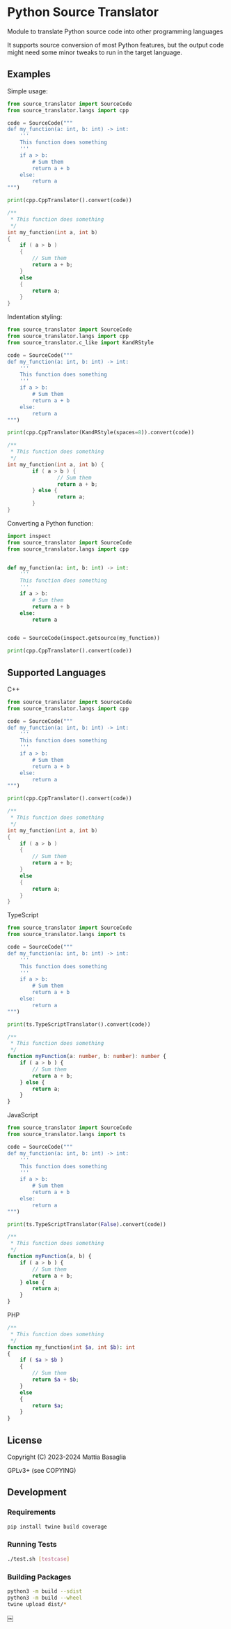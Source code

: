 Python Source Translator
========================

Module to translate Python source code into other programming languages

It supports source conversion of most Python features, but the output code might
need some minor tweaks to run in the target language.


Examples
--------

Simple usage:

```py
from source_translator import SourceCode
from source_translator.langs import cpp

code = SourceCode("""
def my_function(a: int, b: int) -> int:
    '''
    This function does something
    '''
    if a > b:
        # Sum them
        return a + b
    else:
        return a
""")

print(cpp.CppTranslator().convert(code))
```

```cpp
/**
 * This function does something
 */
int my_function(int a, int b)
{
    if ( a > b )
    {
        // Sum them
        return a + b;
    }
    else
    {
        return a;
    }
}
```

Indentation styling:

```py
from source_translator import SourceCode
from source_translator.langs import cpp
from source_translator.c_like import KandRStyle

code = SourceCode("""
def my_function(a: int, b: int) -> int:
    '''
    This function does something
    '''
    if a > b:
        # Sum them
        return a + b
    else:
        return a
""")

print(cpp.CppTranslator(KandRStyle(spaces=8)).convert(code))
```

```cpp
/**
 * This function does something
 */
int my_function(int a, int b) {
        if ( a > b ) {
                // Sum them
                return a + b;
        } else {
                return a;
        }
}
```

Converting a Python function:

```py
import inspect
from source_translator import SourceCode
from source_translator.langs import cpp


def my_function(a: int, b: int) -> int:
    '''
    This function does something
    '''
    if a > b:
        # Sum them
        return a + b
    else:
        return a


code = SourceCode(inspect.getsource(my_function))

print(cpp.CppTranslator().convert(code))
```

Supported Languages
-------------------

C++

```py
from source_translator import SourceCode
from source_translator.langs import cpp

code = SourceCode("""
def my_function(a: int, b: int) -> int:
    '''
    This function does something
    '''
    if a > b:
        # Sum them
        return a + b
    else:
        return a
""")

print(cpp.CppTranslator().convert(code))
```

```cpp
/**
 * This function does something
 */
int my_function(int a, int b)
{
    if ( a > b )
    {
        // Sum them
        return a + b;
    }
    else
    {
        return a;
    }
}
```

TypeScript

```py
from source_translator import SourceCode
from source_translator.langs import ts

code = SourceCode("""
def my_function(a: int, b: int) -> int:
    '''
    This function does something
    '''
    if a > b:
        # Sum them
        return a + b
    else:
        return a
""")

print(ts.TypeScriptTranslator().convert(code))
```

```ts
/**
 * This function does something
 */
function myFunction(a: number, b: number): number {
    if ( a > b ) {
        // Sum them
        return a + b;
    } else {
        return a;
    }
}
```
JavaScript

```py
from source_translator import SourceCode
from source_translator.langs import ts

code = SourceCode("""
def my_function(a: int, b: int) -> int:
    '''
    This function does something
    '''
    if a > b:
        # Sum them
        return a + b
    else:
        return a
""")

print(ts.TypeScriptTranslator(False).convert(code))
```

```js
/**
 * This function does something
 */
function myFunction(a, b) {
    if ( a > b ) {
        // Sum them
        return a + b;
    } else {
        return a;
    }
}
```


PHP

```php
/**
 * This function does something
 */
function my_function(int $a, int $b): int
{
    if ( $a > $b )
    {
        // Sum them
        return $a + $b;
    }
    else
    {
        return $a;
    }
}
```

License
-------

Copyright (C) 2023-2024 Mattia Basaglia

GPLv3+ (see COPYING)


Development
-----------

### Requirements

```bash
pip install twine build coverage
```

### Running Tests

```bash
./test.sh [testcase]
```

### Building Packages

```bash
python3 -m build --sdist
python3 -m build --wheel
twine upload dist/*
```
￼
